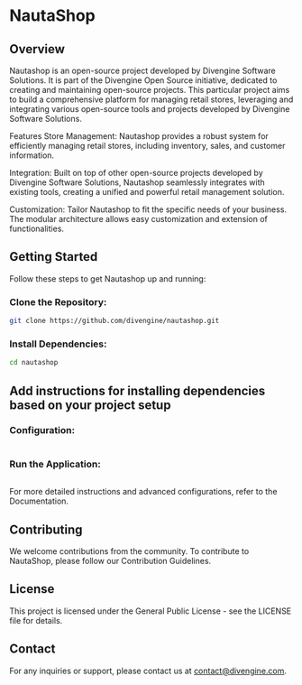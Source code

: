 # NautaShop

## Overview
Nautashop is an open-source project developed by Divengine Software Solutions. It is part of the Divengine Open Source initiative, dedicated to creating and maintaining open-source projects. This particular project aims to build a comprehensive platform for managing retail stores, leveraging and integrating various open-source tools and projects developed by Divengine Software Solutions.

Features
Store Management: Nautashop provides a robust system for efficiently managing retail stores, including inventory, sales, and customer information.

Integration: Built on top of other open-source projects developed by Divengine Software Solutions, Nautashop seamlessly integrates with existing tools, creating a unified and powerful retail management solution.

Customization: Tailor Nautashop to fit the specific needs of your business. The modular architecture allows easy customization and extension of functionalities.

## Getting Started
Follow these steps to get Nautashop up and running:

### Clone the Repository:

```bash
git clone https://github.com/divengine/nautashop.git
```

### Install Dependencies:

```bash
cd nautashop
```

## Add instructions for installing dependencies based on your project setup

### Configuration:

```bash
```

### Run the Application:

```bash
```

For more detailed instructions and advanced configurations, refer to the Documentation.

## Contributing
We welcome contributions from the community. To contribute to NautaShop, please follow our Contribution Guidelines.

## License
This project is licensed under the General Public License - see the LICENSE file for details.

## Contact
For any inquiries or support, please contact us at contact@divengine.com.
